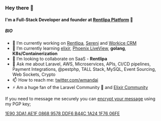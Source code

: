 ### Hey there 👋

#### I'm a Full-Stack Developer and founder at [Rentlipa Platform](https://rentlipa.com) 🚀

##### BIO

- 🔭 I’m currently working on [Rentlipa](https://app.rentlipa.com), [Sereni](https://sereni.beanflare.com) and [Workice CRM](https://app.workice.com)
- 🌱 I’m currently learning [elixir](https://elixir-lang.org), [Phoenix LiveView](https://www.phoenixframework.org), **golang**, **K8s/Containerization**
- 👯 I’m looking to collaborate on SaaS - **Rentlipa**
- 💬 Ask me about Laravel, AWS, Microservices, APIs, CI/CD pipelines, Payment Integrations, @pestphp, TALL Stack, MySQL, Event Sourcing, Web Sockets, Crypto
- 📫 How to reach me: [twitter.com/wmandai](https://twitter.com/wmandai)
- ⚡ Am a huge fan of the Laravel Community 🚀 and [Elixir Community](https://elixirforum.com/c/phoenix-forum/20)

If you need to message me securely you can [encrypt your message](https://www.gnupg.org/gph/en/manual/x110.html) using my PGP key;  

[1E90 3DA1 AE1F 0868 9578 DDF6 B44C 1A24 1F76 06FE](https://keybase.io/wmandai/pgp_keys.asc?fingerprint=1e903da1ae1f08689578ddf6b44c1a241f7606fe)

